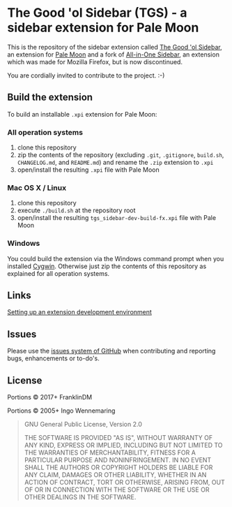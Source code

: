 The Good 'ol Sidebar (TGS) - a sidebar extension for Pale Moon
===================================================================

This is the repository of the sidebar extension called [The Good 'ol Sidebar](https://addons.palemoon.org/addon/tgsidebar/), an extension for [Pale Moon](https://www.palemoon.org) and a fork of [All-in-One Sidebar](http://firefox.exxile.net/aios/index.php), an extension which was made for Mozilla Firefox, but is now discontinued.

You are cordially invited to contribute to the project. :-)

Build the extension
-------------------

To build an installable `.xpi` extension for Pale Moon:

### All operation systems

1. clone this repository
2. zip the contents of the repository (excluding `.git`, `.gitignore`, `build.sh`, `CHANGELOG.md`, and `README.md`) and rename the `.zip` extension to `.xpi`
3. open/install the resulting `.xpi` file with Pale Moon

### Mac OS X / Linux

1. clone this repository
2. execute `./build.sh` at the repository root
3. open/install the resulting `tgs_sidebar-dev-build-fx.xpi` file with Pale Moon

### Windows

You could build the extension via the Windows command prompt when you installed [Cygwin](http://cygwin.com). Otherwise just zip the contents of this repository as explained for all operation systems.


Links
-----

[Setting up an extension development environment](https://developer.mozilla.org/docs/Setting_up_extension_development_environment)


Issues
-------

Please use the [issues system of GitHub](https://github.com/FranklinDM/TGS/issues?state=open) when contributing and reporting bugs, enhancements or to-do's.


License
--------

Portions &copy; 2017+ FranklinDM

Portions &copy; 2005+ Ingo Wennemaring

> GNU General Public License, Version 2.0
>
> THE SOFTWARE IS PROVIDED "AS IS", WITHOUT WARRANTY OF ANY KIND, EXPRESS OR IMPLIED, INCLUDING BUT NOT LIMITED TO THE WARRANTIES OF MERCHANTABILITY, FITNESS FOR A PARTICULAR PURPOSE AND NONINFRINGEMENT. IN NO EVENT SHALL THE AUTHORS OR COPYRIGHT HOLDERS BE LIABLE FOR ANY CLAIM, DAMAGES OR OTHER LIABILITY, WHETHER IN AN ACTION OF CONTRACT, TORT OR OTHERWISE, ARISING FROM, OUT OF OR IN CONNECTION WITH THE SOFTWARE OR THE USE OR OTHER DEALINGS IN THE SOFTWARE.
